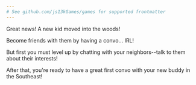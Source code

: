 ```yaml
---
# See github.com/js13kGames/games for supported frontmatter
---
```

Great news! A new kid moved into the woods!

Become friends with them by having a convo... IRL!

But first you must level up by chatting with your neighbors--talk to them about their interests!

After that, you're ready to have a great first convo with your new buddy in the Southeast!